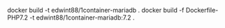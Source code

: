 docker build -t edwint88/1container-mariadb . 
docker build -f Dockerfile-PHP7.2 -t edwint88/1container-mariadb:7.2 . 